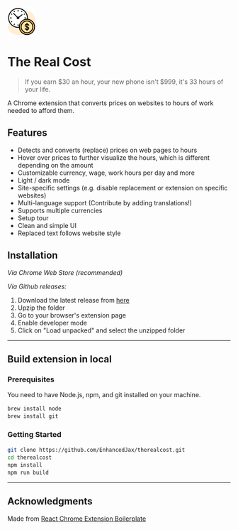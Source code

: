 <img src="src/assets/img/icon-128.png" width="64"/>

# The Real Cost

> If you earn $30 an hour, your new phone isn't $999, it's 33 hours of your life.

A Chrome extension that converts prices on websites to hours of work needed to afford them.

## Features

- Detects and converts (replace) prices on web pages to hours
- Hover over prices to further visualize the hours, which is different depending on the amount
- Customizable currency, wage, work hours per day and more
- Light / dark mode
- Site-specific settings (e.g. disable replacement or extension on specific websites)
- Multi-language support (Contribute by adding translations!)
- Supports multiple currencies
- Setup tour
- Clean and simple UI
- Replaced text follows website style

## Installation

_Via Chrome Web Store (recommended)_

_Via Github releases:_

1. Download the latest release from [here]()
2. Upzip the folder
3. Go to your browser's extension page
4. Enable developer mode
5. Click on "Load unpacked" and select the unzipped folder

---

## Build extension in local

### Prerequisites

You need to have Node.js, npm, and git installed on your machine.

```bash
brew install node
brew install git
```

### Getting Started

```bash
git clone https://github.com/EnhancedJax/therealcost.git
cd therealcost
npm install
npm run build
```

---

## Acknowledgments

Made from [React Chrome Extension Boilerplate](https://www.npmjs.com/package/chrome-extension-boilerplate-react)
